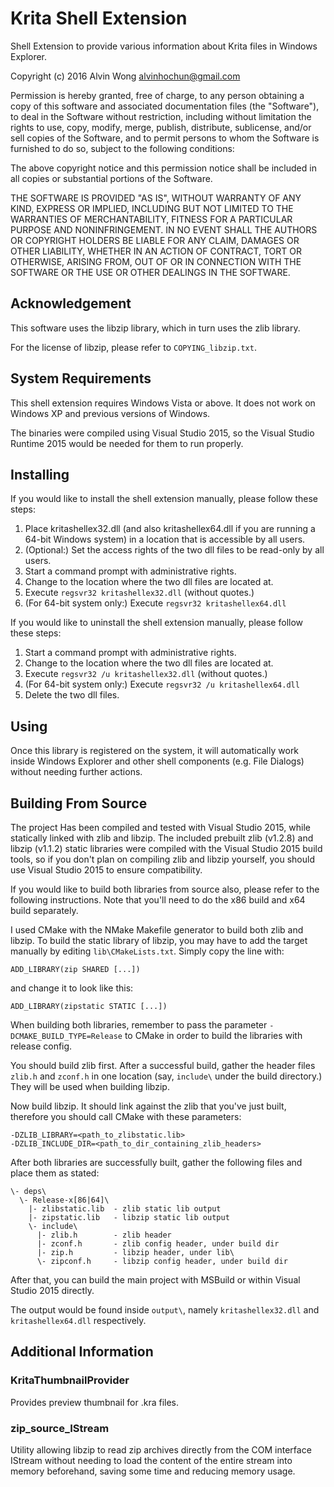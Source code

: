 Krita Shell Extension
=====================

Shell Extension to provide various information about Krita files in
Windows Explorer.

Copyright (c) 2016 Alvin Wong <alvinhochun@gmail.com>

Permission is hereby granted, free of charge, to any person obtaining
a copy of this software and associated documentation files (the
"Software"), to deal in the Software without restriction, including
without limitation the rights to use, copy, modify, merge, publish,
distribute, sublicense, and/or sell copies of the Software, and to
permit persons to whom the Software is furnished to do so, subject to
the following conditions:

The above copyright notice and this permission notice shall be
included in all copies or substantial portions of the Software.

THE SOFTWARE IS PROVIDED "AS IS", WITHOUT WARRANTY OF ANY KIND,
EXPRESS OR IMPLIED, INCLUDING BUT NOT LIMITED TO THE WARRANTIES OF
MERCHANTABILITY, FITNESS FOR A PARTICULAR PURPOSE AND NONINFRINGEMENT.
IN NO EVENT SHALL THE AUTHORS OR COPYRIGHT HOLDERS BE LIABLE FOR ANY
CLAIM, DAMAGES OR OTHER LIABILITY, WHETHER IN AN ACTION OF CONTRACT,
TORT OR OTHERWISE, ARISING FROM, OUT OF OR IN CONNECTION WITH THE
SOFTWARE OR THE USE OR OTHER DEALINGS IN THE SOFTWARE.


Acknowledgement
---------------

This software uses the libzip library, which in turn uses the zlib
library.

For the license of libzip, please refer to `COPYING_libzip.txt`.


System Requirements
-------------------

This shell extension requires Windows Vista or above. It does not
work on Windows XP and previous versions of Windows.

The binaries were compiled using Visual Studio 2015, so the Visual
Studio Runtime 2015 would be needed for them to run properly.


Installing
----------

If you would like to install the shell extension manually, please
follow these steps:

1. Place kritashellex32.dll (and also kritashellex64.dll if you are
  running a 64-bit Windows system) in a location that is accessible
  by all users.
2. (Optional:) Set the access rights of the two dll files to be
  read-only by all users.
3. Start a command prompt with administrative rights.
4. Change to the location where the two dll files are located at.
5. Execute `regsvr32 kritashellex32.dll` (without quotes.)
6. (For 64-bit system only:) Execute `regsvr32 kritashellex64.dll`

If you would like to uninstall the shell extension manually, please
follow these steps:

1. Start a command prompt with administrative rights.
2. Change to the location where the two dll files are located at.
3. Execute `regsvr32 /u kritashellex32.dll` (without quotes.)
4. (For 64-bit system only:) Execute `regsvr32 /u kritashellex64.dll`
5. Delete the two dll files.


Using
-----

Once this library is registered on the system, it will automatically
work inside Windows Explorer and other shell components (e.g. File
Dialogs) without needing further actions.


Building From Source
--------------------

The project Has been compiled and tested with Visual Studio 2015,
while statically linked with zlib and libzip. The included prebuilt
zlib (v1.2.8) and libzip (v1.1.2) static libraries were compiled with
the Visual Studio 2015 build tools, so if you don't plan on compiling
zlib and libzip yourself, you should use Visual Studio 2015 to ensure
compatibility.

If you would like to build both libraries from source also, please
refer to the following instructions. Note that you'll need to do the
x86 build and x64 build separately.

I used CMake with the NMake Makefile generator to build both zlib and
libzip. To build the static library of libzip, you may have to add
the target manually by editing `lib\CMakeLists.txt`. Simply copy the
line with:

    ADD_LIBRARY(zip SHARED [...])

and change it to look like this:

    ADD_LIBRARY(zipstatic STATIC [...])

When building both libraries, remember to pass the parameter
`-DCMAKE_BUILD_TYPE=Release` to CMake in order to build the libraries
with release config.

You should build zlib first. After a successful build, gather the
header files `zlib.h` and `zconf.h` in one location (say, `include\`
under the build directory.) They will be used when building libzip.

Now build libzip. It should link against the zlib that you've just
built, therefore you should call CMake with these parameters:

    -DZLIB_LIBRARY=<path_to_zlibstatic.lib>
    -DZLIB_INCLUDE_DIR=<path_to_dir_containing_zlib_headers>

After both libraries are successfully built, gather the following
files and place them as stated:

    \- deps\
	  \- Release-x[86|64]\
		|- zlibstatic.lib  - zlib static lib output
	    |- zipstatic.lib   - libzip static lib output
		\- include\
		  |- zlib.h        - zlib header
		  |- zconf.h       - zlib config header, under build dir
		  |- zip.h         - libzip header, under lib\
		  \- zipconf.h     - libzip config header, under build dir

After that, you can build the main project with MSBuild or within
Visual Studio 2015 directly.

The output would be found inside `output\`, namely
`kritashellex32.dll` and `kritashellex64.dll` respectively.


Additional Information
----------------------

### KritaThumbnailProvider ###

Provides preview thumbnail for .kra files.

### zip_source_IStream ###

Utility allowing libzip to read zip archives directly from the COM
interface IStream without needing to load the content of the entire
stream into memory beforehand, saving some time and reducing memory
usage.
